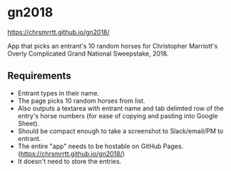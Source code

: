 # gn2018

https://chrsmrrtt.github.io/gn2018/

App that picks an entrant's 10 random horses for Christopher Marriott's Overly Complicated Grand National Sweepstake, 2018.

## Requirements

* Entrant types in their name.
* The page picks 10 random horses from list.
* Also outputs a textarea with entrant name and tab delimted row of the entry's horse numbers (for ease of copying and pasting into Google Sheet).
* Should be compact enough to take a screenshot to Slack/email/PM to entrant.
* The entire "app" needs to be hostable on GitHub Pages. (https://chrsmrrtt.github.io/gn2018/)
* It doesn't need to store the entries.
